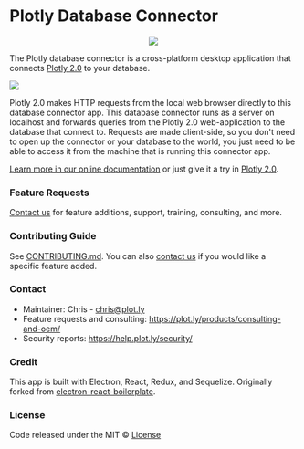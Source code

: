 # Plotly Database Connector
<p align="center">
<img src="https://raw.githubusercontent.com/plotly/plotly-database-connector/master/app/app.ico">
</p>

The Plotly database connector is a cross-platform desktop application that connects [Plotly 2.0](https://plot.ly/alpha/workspace) to your database.

![](http://g.recordit.co/LqhQcEcwti.gif)

Plotly 2.0 makes HTTP requests from the local web browser directly to this database connector app. This database connector runs as a server on localhost and forwards queries from the Plotly 2.0 web-application to the database that connect to. Requests are made client-side, so you don't need to open up the connector or your database to the world, you just need to be able to access it from the machine that is running this connector app.

[Learn more in our online documentation](http://help.plot.ly/database-connectors/) or just give it a try in [Plotly 2.0](https://plot.ly/alpha/workspace).

### Feature Requests

[Contact us](https://plot.ly/products/consulting-and-oem/) for feature additions, support, training, consulting, and more.

### Contributing Guide

See [CONTRIBUTING.md](https://github.com/plotly/plotly-database-connector/blob/master/CONTRIBUTING.md). 
You can also [contact us](https://plot.ly/products/consulting-and-oem/) if you would like a specific feature added.

### Contact

- Maintainer: Chris - chris@plot.ly
- Feature requests and consulting: https://plot.ly/products/consulting-and-oem/
- Security reports: https://help.plot.ly/security/

### Credit

This app is built with Electron, React, Redux, and Sequelize.
Originally forked from [electron-react-boilerplate](https://github.com/chentsulin/electron-react-boilerplate).

### License

Code released under the MIT © [License](https://github.com/plotly/plotly-sql-connector/blob/master/LICENSE)
